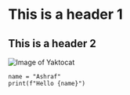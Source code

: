 # This is a header 1
## This is a header 2
![Image of Yaktocat](https://octodex.github.com/images/yaktocat.png)

```pyhton
name = "Ashraf"
print(f"Hello {name}")
```
